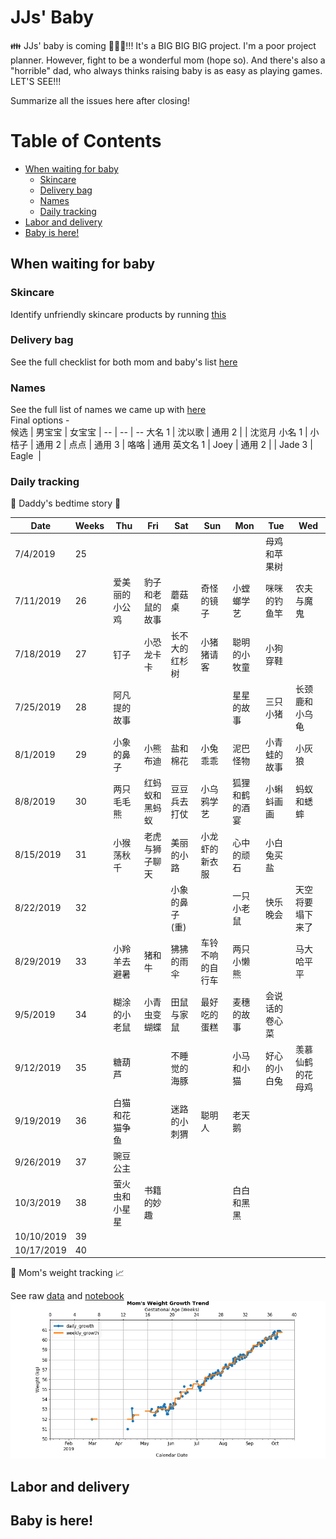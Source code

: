 # JJs' Baby
:family: JJs' baby is coming :baby::maple_leaf::pig_nose:!!! It's a BIG BIG BIG project. I'm a poor project planner. However, fight to be a wonderful mom (hope so). And there's also a "horrible" dad, who always thinks raising baby is as easy as playing games. LET'S SEE!!!  

Summarize all the issues here after closing!
# Table of Contents
<!-- MarkdownTOC -->

- [When waiting for baby](#when-waiting-for-baby)
	- [Skincare](#skincare)
	- [Delivery bag](#delivery-bag)
	- [Names](#names)
	- [Daily tracking](#daily-tracking)
- [Labor and delivery](#labor-and-delivery)
- [Baby is here!](#baby-is-here)

<!-- /MarkdownTOC -->
## When waiting for baby
### Skincare
Identify unfriendly skincare products by running [this](./skincare/identify_unfriendly_skincare_products.ipynb)

### Delivery bag
See the full checklist for both mom and baby's list [here](./preparation/delivery_bag.md)

### Names
See the full list of names we came up with [here](./preparation/names.md)  
Final options -  
候选 | 男宝宝 | 女宝宝 | 
-- | -- | --
大名
1 | 沈以歌 | 通用
2 |  | 沈览月
小名
1 | 小桔子 | 通用
2 | 点点 | 通用
3 | 咯咯 | 通用
英文名
1 | Joey | 通用
2 |   | Jade
3 | Eagle  |   

### Daily tracking
:man: Daddy's bedtime story :first_quarter_moon_with_face:  

| Date | Weeks | **Thu** | Fri | Sat | Sun | Mon | Tue | Wed |
| --- | --- | --- | --- | --- | --- | --- | --- | --- |
| 7/4/2019 | 25 |   |   |   |   |   | 母鸡和苹果树 |  
| 7/11/2019 | 26 | 爱美丽的小公鸡 | 豹子和老鼠的故事 | 蘑菇桌 | 奇怪的镜子 | 小螳螂学艺  | 咪咪的钓鱼竿 | 农夫与魔鬼 | 
| 7/18/2019 | 27 | 钉子 | 小恐龙卡卡 | 长不大的红杉树 | 小猪猪请客 | 聪明的小牧童  | 小狗穿鞋  |
| 7/25/2019 | 28 | 阿凡提的故事 |   |   |   | 星星的故事 | 三只小猪 | 长颈鹿和小乌龟 | 
| 8/1/2019 | 29 | 小象的鼻子 | 小熊布迪 | 盐和棉花 | 小兔乖乖 | 泥巴怪物 | 小青蛙的故事 | 小灰狼 | 
| 8/8/2019 | 30 | 两只毛毛熊 | 红蚂蚁和黑蚂蚁 | 豆豆兵去打仗 | 小乌鸦学艺 | 狐狸和鹤的酒宴 | 小蝌蚪画画 | 蚂蚁和蟋蟀 |
| 8/15/2019 | 31 | 小猴荡秋千 | 老虎与狮子聊天 | 美丽的小路 | 小龙虾的新衣服 | 心中的顽石 | 小白兔买盐 |  
| 8/22/2019 | 32 |   |   | 小象的鼻子(重) |  | 一只小老鼠 | 快乐晚会 | 天空将要塌下来了 | 
| 8/29/2019 | 33 | 小羚羊去避暑 | 猪和牛 | 狒狒的雨伞 | 车铃不响的自行车 | 两只小懒熊 |   | 马大哈平平 |
| 9/5/2019 | 34 | 糊涂的小老鼠 | 小青虫变蝴蝶 | 田鼠与家鼠 | 最好吃的蛋糕 | 麦穗的故事 | 会说话的卷心菜 | 
| 9/12/2019 | 35 | 糖葫芦 |   | 不睡觉的海豚 |   | 小马和小猫 | 好心的小白兔 | 羡慕仙鹤的花母鸡 | 
| 9/19/2019 | 36 | 白猫和花猫争鱼 |  | 迷路的小刺猬 | 聪明人 | 老天鹅 |   | 
| 9/26/2019 | 37 | 豌豆公主 |   |   |   |   |   |  
| 10/3/2019 | 38 | 萤火虫和小星星 | 书籍的妙趣 |   |   | 白白和黑黑 |   |
| 10/10/2019 | 39 |   |   |   |   |   |   |  
| 10/17/2019 | 40 |   |   |   |   |   |   |  

:woman: Mom's weight tracking :chart_with_upwards_trend:  

See raw [data](./tracking/daily_tracking.xlsx) and [notebook](./tracking/notebooks/weight_growth.ipynb)
![trend](./tracking/notebooks/mom_weight_growth.png)

## Labor and delivery

## Baby is here!

